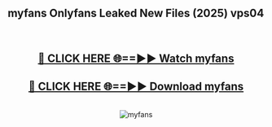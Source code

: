 <h2>myfans Onlyfans Leaked New Files (2025) vps04</h2>
<br>
<div align="center">
<h2><a href="https://mediafiles.top/myfans&ref=git" rel="nofollow">🔴 CLICK HERE 🌐==►► Watch myfans</a></h2>
<h2><a href="https://mediafiles.top/myfans&ref=git" rel="nofollow">🔴 CLICK HERE 🌐==►► Download myfans</a></h2>
<br>
<a href="https://mediafiles.top/myfans&ref=git" rel="nofollow" data-target="animated-image.originalLink"><img src="https://i.ibb.co.com/xMMVF88/686577567.gif" alt="myfans" style="max-width: 100%; display: inline-block;" data-target="animated-image.originalImage"></a>
</div>
<br>
<br>